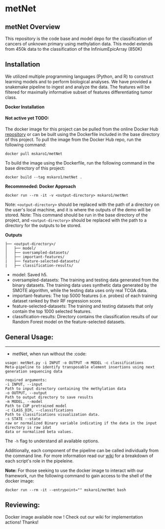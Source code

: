 # metNet

## metNet Overview

This repository is the code base and model depo for the classification of cancers of unknown primary using methylation data. This 
model extends from 450k data to the classification of the InfiniumEpicArray (850K)

## Installation
We utilized multiple programming languages (Python, and R) to construct learning models 
and to perform biological analyses. We have provided a snakemake pipeline to ingest and 
analyze the data. The features will be filtered for maximally informative subset of features
differentiating  tumor class.

**Docker Installation**
#### Not active yet TODO:
The docker image for this project can be pulled from the online Docker Hub [repository](https://hub.docker.com/r/mskaro1/metNet) 
or can be built using the Dockerfile included in the base directory of this project.
To pull the image from the Docker Hub repo, run the following command:
```
docker pull mskaro1/metNet
```

To build the image using the Dockerfile, run the following command in the base directory of this project:
```
docker build --tag mskaro1/metNet .
```

**Recommneded: Docker Approach**
```
docker run --rm -it -v <output-directory> mskaro1/metNet
```
Note: `<output-directory>` should be replaced with the path of a directory on the user's local machine, and it is where the outputs of the demo will be stored.
Note: This command should be run in the base directory of the project, and `<output-directory>` should be replaced with the path to a directory for the outputs to be stored.
  
**Outputs**
```
├── <output-directory>/
│   ├── model/
│   ├── oversampled-datasets/
│   ├── important-features/
|   ├── feature-selected-datasets/
|   ├── classification-results/
```
- model: Saved h5. 
- oversampled-datasets: The training and testing data generated from the binary datasets. The training data uses synthetic data generated by the SMOTE algorithm, while the testing data uses only real TCGA data.
- important-features: The top 5000 features (i.e. probes) of each training dataset ranked by their RF regression score.
- feature-selected-datasets: The training and testing datasets that only contain the top 1000 selected features.
- classification-results: Directory contains the classification results of our Random Forest model on the feature-selected datasets.

## General Usage:
---------
* metNet, when run without the :code:

```
usage: metNet.py -i INPUT -o OUTPUT -m MODEL -c classifications
Meta-pipeline to identify transposable element insertions using next
generation sequencing data

required arguments:
-i INPUT, --input
Path to input directory containing the methylation data
-o OUTPUT, --output
Path to output directory to save results
-m MODEL, --model
Path to CUP pretrained model
-c CLASS_DIR, --classifications
Path to classifications visualization data.
-s STATE --state
raw or normalized Binary variable indicating if the data in the input directory is raw idat 
data or normalized beta values. 
```                              
    
The `-h` flag to understand all available options. 

Additionally, each component of the pipeline can be called individually from the command line. For more information read our [wiki](https://github.com/michaelSkaro/metNet/wiki) for a breakdown of each script's role in the pipeleine.

**Note:** For those seeking to use the docker image to interact with our framework, run the following command to gain access to the shell of the docker image:
```
docker run --rm -it --entrypoint="" mskaro1/metNet bash
```
## Reviewing:

Docker image available now ! Check out our wiki for implementation actions!
Thanks!
